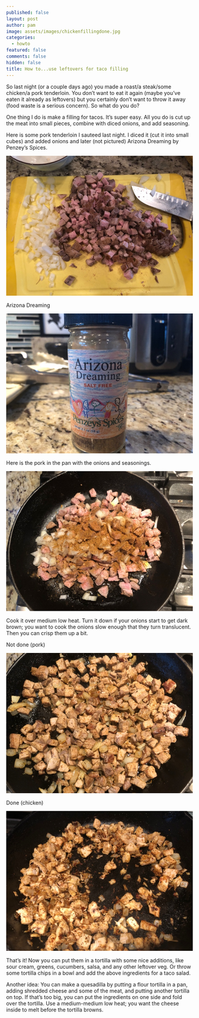 ```yaml
---
published: false
layout: post
author: pam
image: assets/images/chickenfillingdone.jpg
categories:
  - howto
featured: false
comments: false
hidden: false
title: How to...use leftovers for taco filling
---
```


So last night (or a couple days ago) you made a roast/a steak/some chicken/a pork tenderloin.  You don’t want to eat it again (maybe you’ve eaten it already as leftovers) but you certainly don’t want to throw it away (food waste is a serious concern). So what do you do?

One thing I do is make a filling for tacos. It’s super easy. All you do is cut up the meat into small pieces, combine with diced onions, and add seasoning.

Here is some pork tenderloin I sauteed last night.  I diced it (cut it into small cubes) and added onions and later (not pictured) Arizona Dreaming by Penzey’s Spices.

![choppedfilling](/assets/images/choppedfilling_Fotor.jpg)

Arizona Dreaming

![arizona](/assets/images/arizonadreaming_Fotor.jpg)

Here is the pork in the pan with the onions and seasonings.

![porkfilling](/assets/images/tacofillingpork_Fotor.jpg)

Cook it over medium low heat. Turn it down if your onions start to get dark brown; you want to cook the onions slow enough that they turn translucent. Then you can crisp them up a bit. 

Not done (pork)

![notdone](/assets/images/porkfillingnotdone_Fotor.jpg)

Done (chicken)

![done](/assets/images/chickenfillingdone_Fotor.jpg)


That’s it! Now you can put them in a tortilla with some nice additions, like sour cream, greens, cucumbers, salsa, and any other leftover veg. Or throw some tortilla chips in a bowl and add the above ingredients for a taco salad. 

Another idea: You can make a quesadilla by putting a flour tortilla in a pan, adding shredded cheese and some of the meat, and putting another tortilla on top.  If that’s too big, you can put the ingredients on one side and fold over the tortilla.  Use a medium-medium low heat; you want the cheese inside to melt before the tortilla browns.

